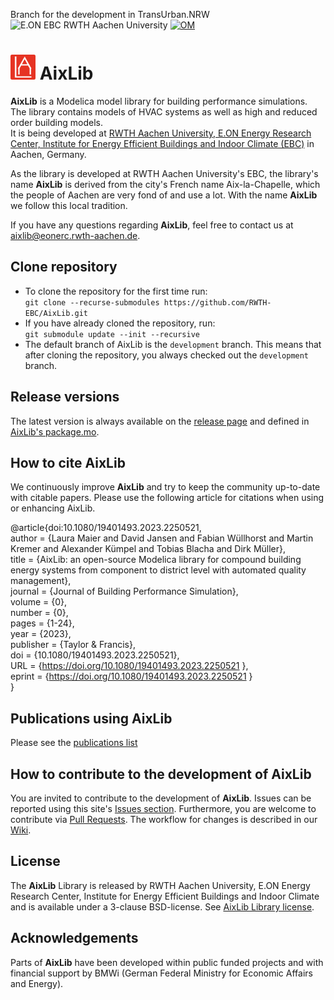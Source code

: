 Branch for the development in TransUrban.NRW
![E.ON EBC RWTH Aachen University](./AixLib/Resources/Images/EBC_Logo.png)
[![OM](https://ebc.pages.rwth-aachen.de/EBC_all/github_ci/AixLib/development/badge_file/om_readyness_badge.svg)](https://ebc.pages.rwth-aachen.de/EBC_all/github_ci/AixLib/development/badge_file/om_readyness_badge.svg)

# <img src="./AixLib/Resources/Images/Icon_Modelica_AixLib_background.png" width="40"> AixLib

**AixLib** is a Modelica model library for building performance simulations.  
The library contains models of HVAC systems as well as high and reduced order building models.  
It is being developed at [RWTH Aachen University, E.ON Energy Research Center, Institute for Energy Efficient Buildings and Indoor Climate (EBC)](http://www.ebc.eonerc.rwth-aachen.de/cms/~dmzz/E-ON-ERC-EBC/?lidx=1) in Aachen, Germany.

As the library is developed at RWTH Aachen University's EBC, the library's name **AixLib** is derived from the city's French name Aix-la-Chapelle, which the people of Aachen are very fond of and use a lot. With the name **AixLib** we follow this local tradition.

If you have any questions regarding **AixLib**, feel free to contact us at aixlib@eonerc.rwth-aachen.de.

## Clone repository

* To clone the repository for the first time run:  
  ``git clone --recurse-submodules https://github.com/RWTH-EBC/AixLib.git``
* If you have already cloned the repository, run:  
  ``git submodule update --init --recursive``
* The default branch of AixLib is the ``development`` branch. This means that after cloning the repository, you always checked out the ``development`` branch.
## Release versions

The latest version is always available on the [release page](https://github.com/RWTH-EBC/AixLib/releases) and defined in [AixLib's package.mo](https://github.com/RWTH-EBC/AixLib/blob/master/AixLib/package.mo).

## How to cite AixLib

We continuously improve **AixLib** and try to keep the community up-to-date with citable papers.
Please use the following article for citations when using or enhancing AixLib.

@article{doi:10.1080/19401493.2023.2250521,<br>
author = {Laura Maier and David Jansen and Fabian Wüllhorst and Martin Kremer and Alexander Kümpel and Tobias Blacha and Dirk Müller},<br>
title = {AixLib: an open-source Modelica library for compound building energy systems from component to district level with automated quality management},<br>
journal = {Journal of Building Performance Simulation},<br>
volume = {0},<br>
number = {0},<br>
pages = {1-24},<br>
year  = {2023},<br>
publisher = {Taylor & Francis},<br>
doi = {10.1080/19401493.2023.2250521},<br>
URL = {https://doi.org/10.1080/19401493.2023.2250521 },<br>
eprint = {https://doi.org/10.1080/19401493.2023.2250521 }<br>
}

## Publications using AixLib

Please see the [publications list](https://github.com/RWTH-EBC/AixLib/blob/master/PUBLICATIONS.md)

## How to contribute to the development of AixLib

You are invited to contribute to the development of **AixLib**.
Issues can be reported using this site's [Issues section](https://github.com/RWTH-EBC/AixLib/issues).
Furthermore, you are welcome to contribute via [Pull Requests](https://github.com/RWTH-EBC/AixLib/pulls). The workflow for changes is described in our [Wiki](https://github.com/RWTH-EBC/AixLib/wiki).

## License

The **AixLib** Library is released by RWTH Aachen University, E.ON Energy Research Center, Institute for Energy Efficient Buildings and Indoor Climate and is available under a 3-clause BSD-license.
See [AixLib Library license](https://htmlpreview.github.io/?https://github.com/rwth-ebc/aixlib/blob/master/AixLib/legal.html).

## Acknowledgements

Parts of **AixLib** have been developed within public funded projects and with financial support by BMWi (German Federal Ministry for Economic Affairs and Energy).
